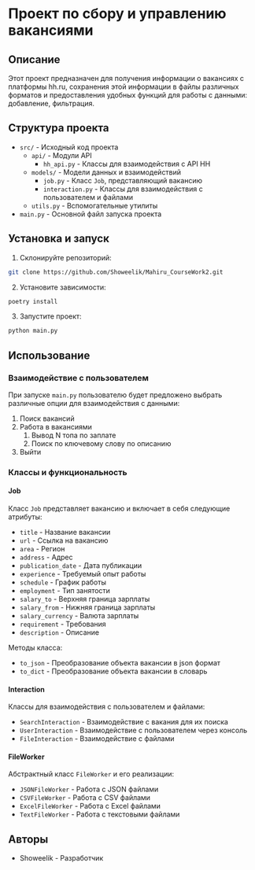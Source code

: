 # Проект по сбору и управлению вакансиями

## Описание

Этот проект предназначен для получения информации о вакансиях с платформы hh.ru, сохранения этой информации в файлы различных форматов и предоставления удобных функций для работы с данными: добавление, фильтрация.

## Структура проекта

- `src/` - Исходный код проекта
  - `api/` - Модули API
    - `hh_api.py` - Классы для взаимодействия с API HH
  - `models/` - Модели данных и взаимодействий
    - `job.py` - Класс `Job`, представляющий вакансию
    - `interaction.py` - Классы для взаимодействия с пользователем и файлами
  - `utils.py` - Вспомогательные утилиты
- `main.py` - Основной файл запуска проекта

## Установка и запуск

1. Склонируйте репозиторий:

```sh
git clone https://github.com/Showeelik/Mahiru_CourseWork2.git
```

2. Установите зависимости:

```sh
poetry install
```

3. Запустите проект:

```sh
python main.py
```

## Использование

### Взаимодействие с пользователем

При запуске `main.py` пользователю будет предложено выбрать различные опции для взаимодействия с данными:

1. Поиск вакансий
2. Работа в вакансиями
   1. Вывод N топа по заплате
   2. Поиск по ключевому слову по описанию
3. Выйти

### Классы и функциональность

#### Job

Класс `Job` представляет вакансию и включает в себя следующие атрибуты:

- `title` - Название вакансии
- `url` - Ссылка на вакансию
- `area` - Регион
- `address` - Адрес
- `publication_date` - Дата публикации
- `experience` - Требуемый опыт работы
- `schedule` - График работы
- `employment` - Тип занятости
- `salary_to` - Верхняя граница зарплаты
- `salary_from` - Нижняя граница зарплаты
- `salary_currency` - Валюта зарплаты
- `requirement` - Требования
- `description` - Описание

Методы класса:

- `to_json` - Преобразование объекта вакансии в json формат
- `to_dict` - Преобразование объекта вакансии в словарь

#### Interaction

Классы для взаимодействия с пользователем и файлами:

- `SearchInteraction` - Взаимодействие с вакания для их поиска
- `UserInteraction` - Взаимодействие с пользователем через консоль
- `FileInteraction` - Взаимодействие с файлами

#### FileWorker

Абстрактный класс `FileWorker` и его реализации:

- `JSONFileWorker` - Работа с JSON файлами
- `CSVFileWorker` - Работа с CSV файлами
- `ExcelFileWorker` - Работа с Excel файлами
- `TextFileWorker` - Работа с текстовыми файлами

## Авторы

- Showeelik - Разработчик
